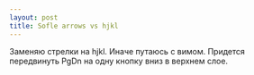 ```yaml
---
layout: post
title: Sofle arrows vs hjkl
---
```


Заменяю стрелки на hjkl. Иначе путаюсь с вимом. Придется передвинуть PgDn на одну кнопку вниз в верхнем слое.